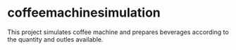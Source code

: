 # coffeemachinesimulation

This project simulates coffee machine and prepares beverages according to the quantity and outles available.
